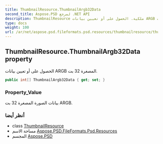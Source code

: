 ```yaml
---
title: ThumbnailResource.ThumbnailArgb32Data
second_title: Aspose.PSD لمرجع .NET API
description: ThumbnailResource ملكية. الحصول على أو تعيين بيانات ARGB المصغرة 32 بت.
type: docs
weight: 100
url: /ar/net/aspose.psd.fileformats.psd.resources/thumbnailresource/thumbnailargb32data/
---
```

## ThumbnailResource.ThumbnailArgb32Data property

الحصول على أو تعيين بيانات ARGB المصغرة 32 بت.

```csharp
public int[] ThumbnailArgb32Data { get; set; }
```

### Property_Value

بيانات الصورة المصغرة 32 بت ARGB.

### أنظر أيضا

* class [ThumbnailResource](../)
* مساحة الاسم [Aspose.PSD.FileFormats.Psd.Resources](../../thumbnailresource/)
* المجسم [Aspose.PSD](../../../)


